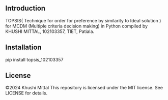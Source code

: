 ## Introduction

TOPSIS( Technique for order for preference by similarity to Ideal solution ) for MCDM (Multiple criteria decision making) in Python compiled by KHUSHI MITTAL, 102103357, TIET, Patiala.

## Installation
 pip install topsis_102103357

## License
©2024 Khushi Mittal
This repository is licensed under the MIT license.
See LICENSE for details.